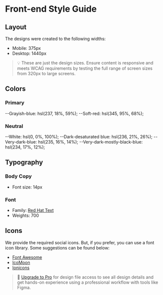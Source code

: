 # Front-end Style Guide

## Layout

The designs were created to the following widths:

- Mobile: 375px
- Desktop: 1440px

> 💡 These are just the design sizes. Ensure content is responsive and meets WCAG requirements by testing the full range of screen sizes from 320px to large screens.

## Colors

### Primary

--Grayish-blue: hsl(237, 18%, 59%);
--Soft-red: hsl(345, 95%, 68%);

### Neutral

--White: hsl(0, 0%, 100%);
--Dark-desaturated blue: hsl(236, 21%, 26%);
--Very-dark-blue: hsl(235, 16%, 14%);
--Very-dark-mostly-black-blue: hsl(234, 17%, 12%);

## Typography

### Body Copy

- Font size: 14px

### Font

- Family: [Red Hat Text](https://fonts.google.com/specimen/Red+Hat+Text)
- Weights: 700

## Icons

We provide the required social icons. But, if you prefer, you can use a font icon library. Some suggestions can be found below:

- [Font Awesome](https://fontawesome.com)
- [IcoMoon](https://icomoon.io)
- [Ionicons](https://ionicons.com)

> 💎 [Upgrade to Pro](https://www.frontendmentor.io/pro?ref=style-guide) for design file access to see all design details and get hands-on experience using a professional workflow with tools like Figma.
